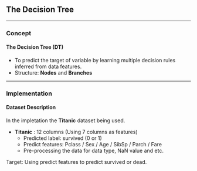 ## The Decision Tree

---
### **Concept**
#### The Decision Tree (DT) 
* To predict the target of variable by learning multiple decision rules inferred from data features.
* Structure: **Nodes** and **Branches**
---

### **Implementation**

#### **Dataset Description**
In the impletation the **Titanic** dataset being used.
- **Titanic** : 12 columns (Using 7 columns as features)
    - Predicted label: survived (0 or 1)
    - Predict features: Pclass / Sex / Age / SibSp / Parch / Fare
    - Pre-processing the data for data type, NaN value and etc.

Target: Using predict features to predict survived or dead.
